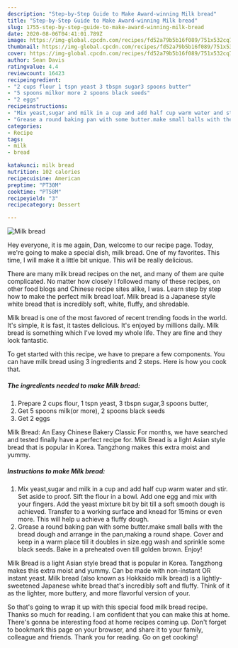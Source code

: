 ```yaml
---
description: "Step-by-Step Guide to Make Award-winning Milk bread"
title: "Step-by-Step Guide to Make Award-winning Milk bread"
slug: 1755-step-by-step-guide-to-make-award-winning-milk-bread
date: 2020-08-06T04:41:01.789Z
image: https://img-global.cpcdn.com/recipes/fd52a79b5b16f089/751x532cq70/milk-bread-recipe-main-photo.jpg
thumbnail: https://img-global.cpcdn.com/recipes/fd52a79b5b16f089/751x532cq70/milk-bread-recipe-main-photo.jpg
cover: https://img-global.cpcdn.com/recipes/fd52a79b5b16f089/751x532cq70/milk-bread-recipe-main-photo.jpg
author: Sean Davis
ratingvalue: 4.4
reviewcount: 16423
recipeingredient:
- "2 cups flour 1 tspn yeast 3 tbspn sugar3 spoons butter"
- "5 spoons milkor more 2 spoons black seeds"
- "2 eggs"
recipeinstructions:
- "Mix yeast,sugar and milk in a cup and add half cup warm water and stir. Set aside to proof. Sift the flour in a bowl. Add one egg and mix with your fingers. Add the yeast mixture bit by bit till a soft smooth dough is achieved. Transfer to a working surface and knead for 15mins or even more. This will help u achieve a fluffy dough."
- "Grease a round baking pan with some butter.make small balls with the bread dough and arrange in the pan,making a round shape. Cover and keep in a warm place till it doubles in size.egg wash and sprinkle some black seeds. Bake in a preheated oven till golden brown. Enjoy!"
categories:
- Recipe
tags:
- milk
- bread

katakunci: milk bread 
nutrition: 102 calories
recipecuisine: American
preptime: "PT30M"
cooktime: "PT58M"
recipeyield: "3"
recipecategory: Dessert

---
```



![Milk bread](https://img-global.cpcdn.com/recipes/fd52a79b5b16f089/751x532cq70/milk-bread-recipe-main-photo.jpg)

Hey everyone, it is me again, Dan, welcome to our recipe page. Today, we're going to make a special dish, milk bread. One of my favorites. This time, I will make it a little bit unique. This will be really delicious.

There are many milk bread recipes on the net, and many of them are quite complicated. No matter how closely I followed many of these recipes, on other food blogs and Chinese recipe sites alike, I was. Learn step by step how to make the perfect milk bread loaf. Milk bread is a Japanese style white bread that is incredibly soft, white, fluffy, and shredable.

Milk bread is one of the most favored of recent trending foods in the world. It's simple, it is fast, it tastes delicious. It's enjoyed by millions daily. Milk bread is something which I've loved my whole life. They are fine and they look fantastic.


To get started with this recipe, we have to prepare a few components. You can have milk bread using 3 ingredients and 2 steps. Here is how you cook that.

<!--inarticleads1-->

##### The ingredients needed to make Milk bread:

1. Prepare 2 cups flour, 1 tspn yeast, 3 tbspn sugar,3 spoons butter,
1. Get 5 spoons milk(or more), 2 spoons black seeds
1. Get 2 eggs


Milk Bread: An Easy Chinese Bakery Classic For months, we have searched and tested finally have a perfect recipe for. Milk Bread is a light Asian style bread that is popular in Korea. Tangzhong makes this extra moist and yummy. 

<!--inarticleads2-->

##### Instructions to make Milk bread:

1. Mix yeast,sugar and milk in a cup and add half cup warm water and stir. Set aside to proof. Sift the flour in a bowl. Add one egg and mix with your fingers. Add the yeast mixture bit by bit till a soft smooth dough is achieved. Transfer to a working surface and knead for 15mins or even more. This will help u achieve a fluffy dough.
1. Grease a round baking pan with some butter.make small balls with the bread dough and arrange in the pan,making a round shape. Cover and keep in a warm place till it doubles in size.egg wash and sprinkle some black seeds. Bake in a preheated oven till golden brown. Enjoy!


Milk Bread is a light Asian style bread that is popular in Korea. Tangzhong makes this extra moist and yummy. Can be made with non-instant OR instant yeast. Milk bread (also known as Hokkaido milk bread) is a lightly-sweetened Japanese white bread that&#39;s incredibly soft and fluffy. Think of it as the lighter, more buttery, and more flavorful version of your. 

So that's going to wrap it up with this special food milk bread recipe. Thanks so much for reading. I am confident that you can make this at home. There's gonna be interesting food at home recipes coming up. Don't forget to bookmark this page on your browser, and share it to your family, colleague and friends. Thank you for reading. Go on get cooking!
